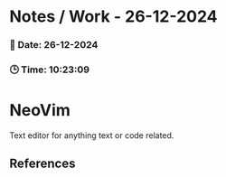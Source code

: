 
# Notes / Work - 26-12-2024

### 📅 Date: 26-12-2024
### 🕒 Time: 10:23:09

# NeoVim  

Text editor for anything text or code related.






## References

